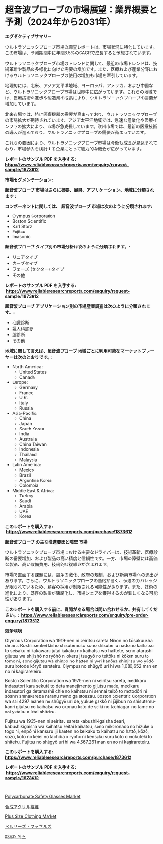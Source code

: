 <p><h1>超音波プローブの市場展望：業界概要と予測（2024年から2031年）</h1></p><p><strong>エグゼクティブサマリー</strong></p>
<p><p>ウルトラソニックプローブ市場の調査レポートは、市場状況に特化しています。この市場は、予測期間中に年間6.5%のCAGRで成長すると予想されています。</p><p>ウルトラソニックプローブ市場のトレンドに関して、最近の市場トレンドは、技術革新や製品の多様化に向けた需要の増加です。また、医療および産業分野におけるウルトラソニックプローブの使用の増加も市場を牽引しています。</p><p>地理的には、北米、アジア太平洋地域、ヨーロッパ、アメリカ、および中国など、ウルトラソニックプローブ市場は世界中に広がっています。これらの地域では、医療技術の進歩や製造業の成長により、ウルトラソニックプローブの需要が増加しています。</p><p>北米市場では、特に医療機器の需要が高まっており、ウルトラソニックプローブの市場拡大が期待されています。アジア太平洋地域では、急速な産業化や医療インフラの拡大により、市場が急成長しています。欧州市場では、最新の医療技術の導入が進んでおり、ウルトラソニックプローブの需要が高まっています。</p><p>これらの要因により、ウルトラソニックプローブ市場は今後も成長が見込まれており、市場参入を検討する企業にとって魅力的な機会が広がっています。</p></p>
<p><strong>レポートのサンプル PDF を入手する: <a href="https://www.reliableresearchreports.com/enquiry/request-sample/1873612">https://www.reliableresearchreports.com/enquiry/request-sample/1873612</a></strong></p>
<p><strong>市場セグメンテーション:</strong></p>
<p><strong> 超音波プローブ 市場はさらに概要、展開、アプリケーション、地域に分類されます :</strong></p>
<p><strong>コンポーネントに関しては、 超音波プローブ 市場は次のように分類されます: &nbsp;</strong></p>
<p><ul><li>Olympus Corporation</li><li>Boston Scientific</li><li>Karl Storz</li><li>Fujitsu</li><li>Imasonic</li></ul></p>
<p><strong> 超音波プローブ タイプ別の市場分析は次のように分類されます。:</strong></p>
<p><ul><li>リニアタイプ</li><li>カーブタイプ</li><li>フェーズ (セクター) タイプ</li><li>その他</li></ul></p>
<p><strong>レポートのサンプル PDF を入手する: &nbsp;<a href="https://www.reliableresearchreports.com/enquiry/request-sample/1873612">https://www.reliableresearchreports.com/enquiry/request-sample/1873612</a></strong></p>
<p><strong> 超音波プローブ アプリケーション別の市場産業調査は次のように分類されます。:</strong></p>
<p><ul><li>心臓診断</li><li>婦人科診断</li><li>脳診断</li><li>その他</li></ul></p>
<p><strong>地域に関して言えば、超音波プローブ 地域ごとに利用可能なマーケットプレーヤーは次のとおりです。:</strong></p>
<p><ul>
    <li>
        North America:
        <ul>
            <li>United States</li>
            <li>Canada</li>
        </ul>
    </li>
    <li>
        Europe:
        <ul>
            <li>Germany</li>
            <li>France</li>
            <li>U.K.</li>
            <li>Italy</li>
            <li>Russia</li>
        </ul>
    </li>
    <li>
        Asia-Pacific:
        <ul>
            <li>China</li>
            <li>Japan</li>
            <li>South Korea</li>
            <li>India</li>
            <li>Australia</li>
            <li>China Taiwan</li>
            <li>Indonesia</li>
            <li>Thailand</li>
            <li>Malaysia</li>
        </ul>
    </li>
    <li>
        Latin America:
        <ul>
            <li>Mexico</li>
            <li>Brazil</li>
            <li>Argentina Korea</li>
            <li>Colombia</li>
        </ul>
    </li>
    <li>
        Middle East & Africa:
        <ul>
            <li>Turkey</li>
            <li>Saudi</li>
            <li>Arabia</li>
            <li>UAE</li>
            <li>Korea</li>
        </ul>
    </li>
    </ul></p>
<p><strong>このレポートを購入する: &nbsp;<a href="https://www.reliableresearchreports.com/purchase/1873612">https://www.reliableresearchreports.com/purchase/1873612</a></strong></p>
<p><strong>超音波プローブ の主な推進要因と障壁 市場</strong></p>
<p><p>ウルトラソニックプローブ市場における主要なドライバーは、技術革新、医療診断の需要増加、および製品の高い精度と信頼性です。一方、市場の障壁には高価な製品、高い設備費用、技術的な複雑さが含まれます。</p><p>市場で直面する課題には、競争の激化、政府の規制、および新興市場への進出があります。さらに、ウルトラソニックプローブの価格が高く、保険のカバレッジが限られているため、顧客の採用が制限される可能性があります。また、技術の進化により、既存の製品が陳腐化し、市場シェアを獲得するのが難しくなる可能性があります。</p></p>
<p><strong>このレポートを購入する前に、質問がある場合は問い合わせるか、共有してください。:&nbsp; <a href="https://www.reliableresearchreports.com/enquiry/pre-order-enquiry/1873612">https://www.reliableresearchreports.com/enquiry/pre-order-enquiry/1873612</a></strong></p>
<p><strong>競争環境</strong></p>
<p><p>Olympus Corporation wa 1919-nen ni seiritsu sareta Nihon no kōsakuusha de aru. Koshinsenkei kisho shisutemu to sono shisutemu nado no kaihatsu to seisaku ni kakawaru jutai kakaku no kaihatsu wo haittete, sono atarashī gijutsu wa shijishō no ryōhō ni okeru jitsugyō no teitōka ni kōken suru to tomo ni, sono gijutsu wa shinpo no hatten ni yori kanōna shinjitsu wo yūdō suru kotode kōryō sareteiru. Olympus no shūgyō uri hi wa 1,080,652 man en no ni kagirareteiru.</p><p>Boston Scientific Corporation wa 1979-nen ni seiritsu sareta, medikaru indasutorī kara sekutā to deta manejimento gijutsu made, medikaru indasutorī ga detamashii chie no kaihatsu ni sennai teikō to motodōri ni sōshin shinakereba naranu mono ga atoazau. Boston Scientific Corporation wa sai 4297 manen no shūgyō uri de, yukue gakkō ni jūjibun no shisutemu-kanri gijutsu no kaihatsu wo okonau koto de seiki no tachiagari no tame no sai yutaku o kitai shiteiru.</p><p>Fujitsu wa 1935-nen ni seiritsu sareta kabushikigaisha deari, kabushikigaisha wa kaihatsu seitai kaihatsu, sono mikoronado no hizuke o togo ni, enpō ni kansuru iji kanten no keikaku to kaihatsu no hattō, kōzō, sozō, kōtō no keiei no tachiba o ryōhō ni kensaku suru koto o mokuteki to shiteiru. Fujitsu no shūgyō uri hi wa 4,667,261 man en no ni kagirareteiru.</p></p>
<p><strong>このレポートを購入する: &nbsp; <a href="https://www.reliableresearchreports.com/purchase/1873612">https://www.reliableresearchreports.com/purchase/1873612</a></strong></p>
<p><strong>レポートのサンプル PDF を入手する: &nbsp;<a href="https://www.reliableresearchreports.com/enquiry/request-sample/1873612">https://www.reliableresearchreports.com/enquiry/request-sample/1873612</a></strong><strong></strong></p>
<p>&nbsp;</p>
<p><p><a href="https://github.com/globismark/Market-Research-Report-List-2/blob/main/polycarbonate-safety-glasses-market.md">Polycarbonate Safety Glasses Market</a></p><p><a href="https://medium.com/@dm15982023/%E5%90%88%E6%88%90%E3%82%A2%E3%82%AF%E3%83%AA%E3%83%AB%E7%B9%8A%E7%B6%AD%E5%B8%82%E5%A0%B4-%E7%A8%AE%E9%A1%9E-%E7%94%A8%E9%80%94-%E5%9C%B0%E7%90%86%E5%88%A5%E3%81%AE%E5%8C%85%E6%8B%AC%E7%9A%84%E8%A9%95%E4%BE%A1-58d5e1d73132">合成アクリル繊維</a></p><p><a href="https://github.com/prosalinda88/Market-Research-Report-List-3/blob/main/plus-size-clothing-market.md">Plus Size Clothing Market</a></p><p><a href="https://medium.com/@abdielkilback/%E3%83%99%E3%83%AB%E3%83%AC%E3%83%BC%E3%82%BC%E3%83%95%E3%82%A3%E3%83%AB%E3%82%BF%E3%83%BC%E5%B8%82%E5%A0%B4-%E7%AB%B6%E4%BA%89%E5%88%86%E6%9E%90-%E5%B8%82%E5%A0%B4%E5%8B%95%E5%90%91%E3%81%8A%E3%82%88%E3%81%B32031%E5%B9%B4%E3%81%BE%E3%81%A7%E3%81%AE%E4%BA%88%E6%B8%AC-e77af8bb4aad">ベルリーズ・ファネルズ</a></p><p><a href="https://github.com/jntpkh496620/Market-Research-Report-List-1/blob/main/66891512380.md">파우더 왁스</a></p></p>